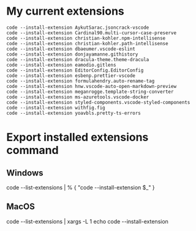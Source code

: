 # My current extensions

```
code --install-extension AykutSarac.jsoncrack-vscode
code --install-extension Cardinal90.multi-cursor-case-preserve
code --install-extension christian-kohler.npm-intellisense
code --install-extension christian-kohler.path-intellisense
code --install-extension dbaeumer.vscode-eslint
code --install-extension donjayamanne.githistory
code --install-extension dracula-theme.theme-dracula
code --install-extension eamodio.gitlens
code --install-extension EditorConfig.EditorConfig
code --install-extension esbenp.prettier-vscode
code --install-extension formulahendry.auto-rename-tag
code --install-extension hnw.vscode-auto-open-markdown-preview
code --install-extension meganrogge.template-string-converter
code --install-extension ms-azuretools.vscode-docker
code --install-extension styled-components.vscode-styled-components
code --install-extension withfig.fig
code --install-extension yoavbls.pretty-ts-errors
```

# Export installed extensions command

## Windows
code --list-extensions | % { "code --install-extension $_" }

## MacOS
code --list-extensions | xargs -L 1 echo code --install-extension
